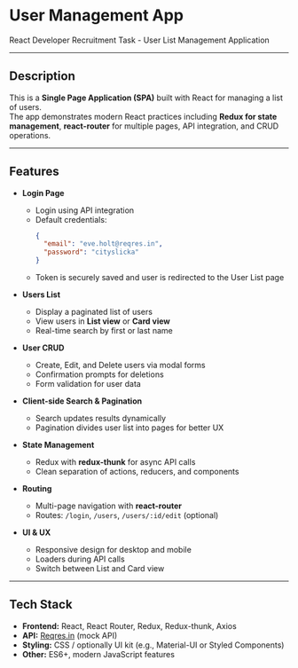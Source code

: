 # User Management App

React Developer Recruitment Task - User List Management Application

---

## Description

This is a **Single Page Application (SPA)** built with React for managing a list of users.  
The app demonstrates modern React practices including **Redux for state management**, **react-router** for multiple pages, API integration, and CRUD operations.  

---

## Features

- **Login Page**
  - Login using API integration
  - Default credentials:  
    ```json
    {
      "email": "eve.holt@reqres.in",
      "password": "cityslicka"
    }
    ```
  - Token is securely saved and user is redirected to the User List page

- **Users List**
  - Display a paginated list of users
  - View users in **List view** or **Card view**
  - Real-time search by first or last name

- **User CRUD**
  - Create, Edit, and Delete users via modal forms
  - Confirmation prompts for deletions
  - Form validation for user data

- **Client-side Search & Pagination**
  - Search updates results dynamically
  - Pagination divides user list into pages for better UX

- **State Management**
  - Redux with **redux-thunk** for async API calls
  - Clean separation of actions, reducers, and components

- **Routing**
  - Multi-page navigation with **react-router**
  - Routes: `/login`, `/users`, `/users/:id/edit` (optional)

- **UI & UX**
  - Responsive design for desktop and mobile
  - Loaders during API calls
  - Switch between List and Card view

---

## Tech Stack

- **Frontend:** React, React Router, Redux, Redux-thunk, Axios  
- **API:** [Reqres.in](https://reqres.in/) (mock API)  
- **Styling:** CSS / optionally UI kit (e.g., Material-UI or Styled Components)  
- **Other:** ES6+, modern JavaScript features


